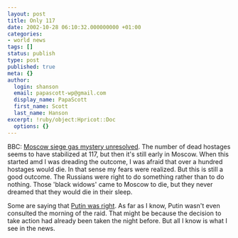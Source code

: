 ```yaml
---
layout: post
title: Only 117
date: 2002-10-28 06:10:32.000000000 +01:00
categories:
- world news
tags: []
status: publish
type: post
published: true
meta: {}
author:
  login: shanson
  email: papascott-wp@gmail.com
  display_name: PapaScott
  first_name: Scott
  last_name: Hanson
excerpt: !ruby/object:Hpricot::Doc
  options: {}
---
```

<p>BBC: <a href="http://news.bbc.co.uk/2/hi/europe/2366917.stm">Moscow siege gas mystery unresolved</a>. The number of dead hostages seems to have stabilized at 117, but then it's still early in Moscow. When this started amd I was dreading the outcome, I was afraid that over a hundred hostages would die. In that sense my fears were realized. But this is still a good outcome. The Russians were right to do something rather than to do nothing. Those 'black widows' came to Moscow to die, but they never dreamed that they would die in their sleep.</p>
<p>Some are saying that <a href="http://www.instapundit.com/archives/005044.php#005044">Putin was right</a>. As far as I know, Putin wasn't even consulted the morning of the raid. That might be because the decision to take action had already been taken the night before. But all I know is what I see in the news.</p>

